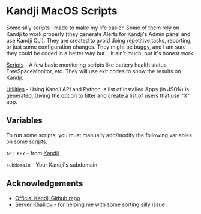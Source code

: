 # Kandji MacOS Scripts

Some silly scripts I made to make my life easier. Some of them rely on Kandji to work properly (they generate Alerts for Kandji's Admin panel and use Kandji CLI). They are created to avoid doing repetitive tasks, reporting, or just some configuration changes. They might be buggy, and I am sure they could be coded in a better way but... It ain't much, but it's honest work.

[Scripts](/Scripts) - A few basic monitoring scripts like battery health status, FreeSpaceMonitor, etc. They will use exit codes to show the results on Kandji.

[Utilities](Utilities) - Using Kandji API and Python, a list of installed Apps (in JSON) is generated. Giving the option to filter and create a list of users that use "X" app.






## Variables

To run some scripts, you must manually add/modify the following variables on some scripts.

`API_KEY` - from [Kandji](https://support.kandji.io/support/solutions/articles/72000560412-kandji-api)

`subdomain` - Your Kandji's subdomain 

## Acknowledgements

 - [Official Kandji Github repo](https://github.com/kandji-inc/support)
 - [Server Khalilov](https://github.com/red17electro) - for helping me with some sorting silly issue


